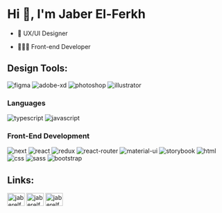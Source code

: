 <!-- ### Hi 👋 I'm Jaber El-Ferkh -->

<h1 align="left">Hi 👋, I'm Jaber El-Ferkh</h1>

- 🏀 UX/UI Designer

- 👨🏻‍💻 Front-end Developer





## Design Tools:

![figma](https://img.shields.io/badge/figma-000000?style=for-the-badge&logo=figma&logoColor=white)
![adobe-xd](https://img.shields.io/badge/adobe_xd-470137?style=for-the-badge&logo=adobe-xd&logoColor=white)
![photoshop](https://img.shields.io/badge/photoshop-00C4CC?style=for-the-badge&logo=photoshop&logoColor=white)
![illustrator](https://img.shields.io/badge/illustrator-00C4CC?style=for-the-badge&logo=illustrator&logoColor=white)

### Languages

![typescript](https://img.shields.io/badge/TypeScript-3178C6?style=for-the-badge&logo=typescript&logoColor=white)
![javascript](https://img.shields.io/badge/JavaScript-323330?style=for-the-badge&logo=javascript&logoColor=F7DF1E)

### Front-End Development

![next](https://img.shields.io/badge/Next-000000?style=for-the-badge&logo=nextdotjs&logoColor=FFFFFF)
![react](https://img.shields.io/badge/React-20232A?style=for-the-badge&logo=react&logoColor=61DAFB)
![redux](https://img.shields.io/badge/Redux-593D88?style=for-the-badge&logo=redux&logoColor=white)
![react-router](https://img.shields.io/badge/React_Router-CA4245?style=for-the-badge&logo=react-router&logoColor=white)
![material-ui](https://img.shields.io/badge/Material_UI-0081CB?style=for-the-badge&logo=mui&logoColor=white)
![storybook](https://img.shields.io/badge/storybook-FF4785?style=for-the-badge&logo=storybook&logoColor=white)
![html](https://img.shields.io/badge/HTML5-E34F26?style=for-the-badge&logo=html5&logoColor=white)
![css](https://img.shields.io/badge/CSS3-1572B6?style=for-the-badge&logo=css3&logoColor=white)
![sass](https://img.shields.io/badge/SASS-CC6699?style=for-the-badge&logo=sass&logoColor=white)
![bootstrap](https://img.shields.io/badge/Bootstrap-563D7C?style=for-the-badge&logo=bootstrap&logoColor=white)



## Links:
<p align="left">
<a href="https://dribbble.com/elferkhjaber" target="blank"><img align="center" src="https://raw.githubusercontent.com/rahuldkjain/github-profile-readme-generator/master/src/images/icons/Social/dribbble.svg" alt="jaberelferkh" height="30" width="40" /></a>
<a href="https://www.linkedin.com/in/jaber-el-ferkh-91bbb9193/" target="blank"><img align="center" src="https://raw.githubusercontent.com/rahuldkjain/github-profile-readme-generator/master/src/images/icons/Social/linked-in-alt.svg" alt="jaberelferkh" height="30" width="40" /></a>
<a href="https://www.instagram.com/jaber.elferkh/" target="blank"><img align="center" src="https://raw.githubusercontent.com/rahuldkjain/github-profile-readme-generator/master/src/images/icons/Social/instagram.svg" alt="jaberelferkh" height="30" width="40" /></a>
</p>


<!-- [![portfolio](https://img.shields.io/badge/Portfolio-5340ff?style=for-the-badge&logo=Google-chrome&logoColor=white)](https://dribbble.com/elferkhjaber)
[![linked-in](https://img.shields.io/badge/Linked_In-0077B5?style=for-the-badge&logo=LinkedIn&logoColor=white)](https://www.linkedin.com/in/jaber-el-ferkh-91bbb9193/)
[![instagram](https://img.shields.io/badge/Instagram-E4405F?style=for-the-badge&logo=instagram&logoColor=white)](https://www.instagram.com/jaber.elferkh/) -->


<!--
**jaeel29/jaeel29** is a ✨ _special_ ✨ repository because its `README.md` (this file) appears on your GitHub profile.

Here are some ideas to get you started:

- 🔭 I’m UX/UI Designer
- 🌱 I’m currently learning ...
- 👯 I’m looking to collaborate on ...
- 🤔 I’m looking for help with ...
- 💬 Ask me about ...
- 📫 How to reach me: ...
- 😄 Pronouns: ...
- ⚡ Fun fact: ...
-->
